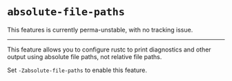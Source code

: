 # `absolute-file-paths`

This features is currently perma-unstable, with no tracking issue.

------------------------

This feature allows you to configure rustc to print diagnostics and other output using absolute file paths, not relative file paths.

Set `-Zabsolute-file-paths` to enable this feature.

